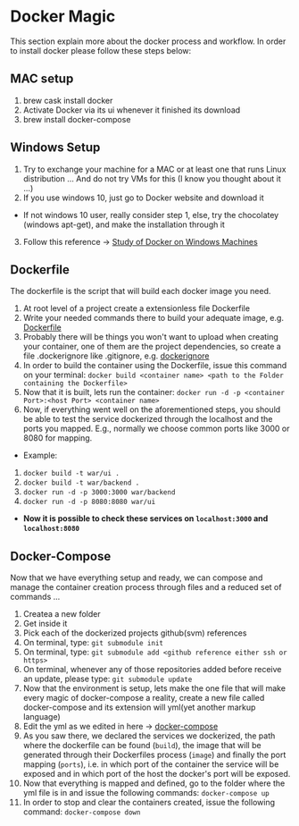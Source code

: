 # Docker Magic
This section explain more about the docker process and workflow.
In order to install docker please follow these steps below:

## MAC setup
1. brew cask install docker
2. Activate Docker via its ui whenever it finished its download
3. brew install docker-compose

## Windows Setup
1. Try to exchange your machine for a MAC or at least one that runs Linux distribution ... And do not try VMs for this (I know you thought about it ...)
2. If you use windows 10, just go to Docker website and download it
* If not windows 10 user, really consider step 1, else, try the chocolatey (windows apt-get), and make the installation through it
3. Follow this reference -> [Study of Docker on Windows Machines](./docs/docker-on-windows-machines.pdf) 

## Dockerfile
The dockerfile is the script that will build each docker image you need.

1. At root level of a project create a extensionless file Dockerfile
2. Write your needed commands there to build your adequate image, e.g. [Dockerfile](./docs/Dockerfile)
3. Probably there will be things you won't want to upload when creating your container, one of them are the project dependencies, so create a file .dockerignore like .gitignore, e.g. [dockerignore](./docs/.dockerignore)
4. In order to build the container using the Dockerfile, issue this command on your terminal:
    `docker build <container name> <path to the Folder containing the Dockerfile>`
5. Now that it is built, lets run the container:
    `docker run -d -p <container Port>:<host Port> <container name>`
6. Now, if everything went well on the aforementioned steps, you should be able to test the service dockerized through the localhost and the ports you mapped. E.g., normally we choose common ports like 3000 or 8080 for mapping.

* Example:
1. `docker build -t war/ui .`
2. `docker build -t war/backend .`
3. `docker run -d -p 3000:3000 war/backend`
4. `docker run -d -p 8080:8080 war/ui`
* **Now it is possible to check these services on `localhost:3000` and `localhost:8080`**

## Docker-Compose
Now that we have everything setup and ready, we can compose and manage the container creation process through files and a reduced set of commands ...

1. Createa a new folder
2. Get inside it 
3. Pick each of the dockerized projects github(svm) references 
4. On terminal, type: `git submodule init`
5. On terminal, type: `git submodule add <github reference either ssh or https>`
6. On terminal, whenever any of those repositories added before receive an update, please type: `git submodule update`
7. Now that the environment is setup, lets make the one file that will make every magic of docker-compose a reality, create a new file called docker-compose and its extension will yml(yet another markup language)
8. Edit the yml as we edited in here -> [docker-compose](./docker-compose.yml)
9. As you saw there, we declared the services we dockerized, the path where the dockerfile can be found (`build`), the image that will be generated through their Dockerfiles process (`image`) and finally the port mapping (`ports`), i.e. in which port of the container the service will be exposed and in which port of the host the docker's port will be exposed.
10. Now that everything is mapped and defined, go to the folder where the yml file is in and issue the following commands: `docker-compose up`
11. In order to stop and clear the containers created, issue the following command: `docker-compose down`
 


